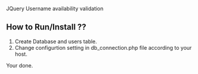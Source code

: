 JQuery Username availability validation

## How to Run/Install ??

1. Create Database and users table.
2. Change configurtion setting in db_connection.php file according to your host.

Your done.

